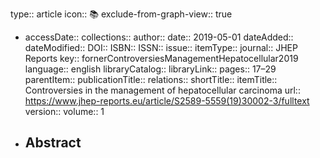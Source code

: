 type:: article
icon:: 📚
exclude-from-graph-view:: true

- accessDate:: 
  collections:: 
  author:: 
  date:: 2019-05-01
  dateAdded:: 
  dateModified:: 
  DOI:: 
  ISBN:: 
  ISSN:: 
  issue:: 
  itemType:: 
  journal:: JHEP Reports
  key:: fornerControversiesManagementHepatocellular2019
  language:: english
  libraryCatalog:: 
  libraryLink:: 
  pages:: 17–29
  parentItem:: 
  publicationTitle:: 
  relations:: 
  shortTitle:: 
  itemTitle:: Controversies in the management of hepatocellular carcinoma
  url:: https://www.jhep-reports.eu/article/S2589-5559(19)30002-3/fulltext
  version:: 
  volume:: 1
- Abstract
	-
